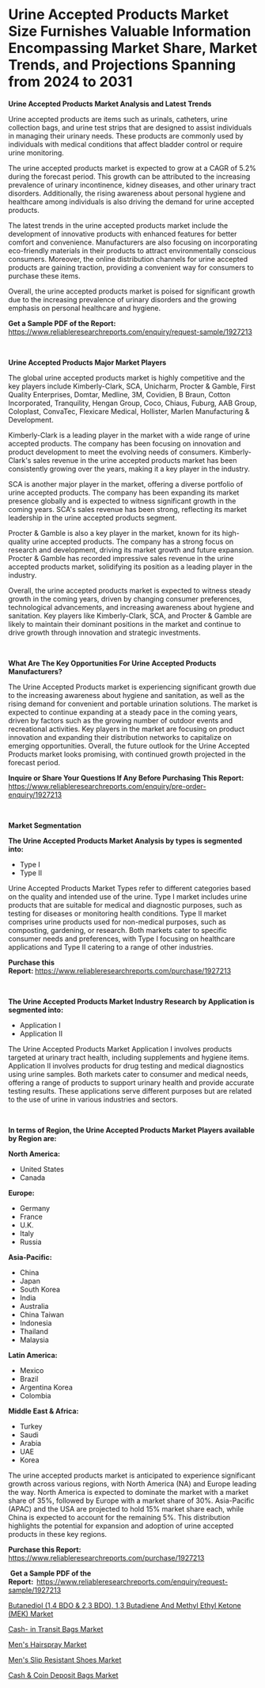 <p><h1>Urine Accepted Products Market Size Furnishes Valuable Information Encompassing Market Share, Market Trends, and Projections Spanning from 2024 to 2031</h1></p><p><strong>Urine Accepted Products Market Analysis and Latest Trends</strong></p>
<p><p>Urine accepted products are items such as urinals, catheters, urine collection bags, and urine test strips that are designed to assist individuals in managing their urinary needs. These products are commonly used by individuals with medical conditions that affect bladder control or require urine monitoring.</p><p>The urine accepted products market is expected to grow at a CAGR of 5.2% during the forecast period. This growth can be attributed to the increasing prevalence of urinary incontinence, kidney diseases, and other urinary tract disorders. Additionally, the rising awareness about personal hygiene and healthcare among individuals is also driving the demand for urine accepted products.</p><p>The latest trends in the urine accepted products market include the development of innovative products with enhanced features for better comfort and convenience. Manufacturers are also focusing on incorporating eco-friendly materials in their products to attract environmentally conscious consumers. Moreover, the online distribution channels for urine accepted products are gaining traction, providing a convenient way for consumers to purchase these items.</p><p>Overall, the urine accepted products market is poised for significant growth due to the increasing prevalence of urinary disorders and the growing emphasis on personal healthcare and hygiene.</p></p>
<p><strong>Get a Sample PDF of the Report:&nbsp;</strong> <a href="https://www.reliableresearchreports.com/enquiry/request-sample/1927213">https://www.reliableresearchreports.com/enquiry/request-sample/1927213</a></p>
<p>&nbsp;</p>
<p><strong>Urine Accepted Products Major Market Players</strong></p>
<p><p>The global urine accepted products market is highly competitive and the key players include Kimberly-Clark, SCA, Unicharm, Procter & Gamble, First Quality Enterprises, Domtar, Medline, 3M, Covidien, B Braun, Cotton Incorporated, Tranquility, Hengan Group, Coco, Chiaus, Fuburg, AAB Group, Coloplast, ConvaTec, Flexicare Medical, Hollister, Marlen Manufacturing & Development.</p><p>Kimberly-Clark is a leading player in the market with a wide range of urine accepted products. The company has been focusing on innovation and product development to meet the evolving needs of consumers. Kimberly-Clark's sales revenue in the urine accepted products market has been consistently growing over the years, making it a key player in the industry.</p><p>SCA is another major player in the market, offering a diverse portfolio of urine accepted products. The company has been expanding its market presence globally and is expected to witness significant growth in the coming years. SCA's sales revenue has been strong, reflecting its market leadership in the urine accepted products segment.</p><p>Procter & Gamble is also a key player in the market, known for its high-quality urine accepted products. The company has a strong focus on research and development, driving its market growth and future expansion. Procter & Gamble has recorded impressive sales revenue in the urine accepted products market, solidifying its position as a leading player in the industry.</p><p>Overall, the urine accepted products market is expected to witness steady growth in the coming years, driven by changing consumer preferences, technological advancements, and increasing awareness about hygiene and sanitation. Key players like Kimberly-Clark, SCA, and Procter & Gamble are likely to maintain their dominant positions in the market and continue to drive growth through innovation and strategic investments.</p></p>
<p>&nbsp;</p>
<p><strong>What Are The Key Opportunities For Urine Accepted Products Manufacturers?</strong></p>
<p><p>The Urine Accepted Products market is experiencing significant growth due to the increasing awareness about hygiene and sanitation, as well as the rising demand for convenient and portable urination solutions. The market is expected to continue expanding at a steady pace in the coming years, driven by factors such as the growing number of outdoor events and recreational activities. Key players in the market are focusing on product innovation and expanding their distribution networks to capitalize on emerging opportunities. Overall, the future outlook for the Urine Accepted Products market looks promising, with continued growth projected in the forecast period.</p></p>
<p><strong>Inquire or Share Your Questions If Any Before Purchasing This Report:</strong> <a href="https://www.reliableresearchreports.com/enquiry/pre-order-enquiry/1927213">https://www.reliableresearchreports.com/enquiry/pre-order-enquiry/1927213</a></p>
<p>&nbsp;</p>
<p><strong>Market Segmentation</strong></p>
<p><strong>The Urine Accepted Products Market Analysis by types is segmented into:</strong></p>
<p><ul><li>Type I</li><li>Type II</li></ul></p>
<p><p>Urine Accepted Products Market Types refer to different categories based on the quality and intended use of the urine. Type I market includes urine products that are suitable for medical and diagnostic purposes, such as testing for diseases or monitoring health conditions. Type II market comprises urine products used for non-medical purposes, such as composting, gardening, or research. Both markets cater to specific consumer needs and preferences, with Type I focusing on healthcare applications and Type II catering to a range of other industries.</p></p>
<p><strong>Purchase this Report:&nbsp;</strong><a href="https://www.reliableresearchreports.com/purchase/1927213">https://www.reliableresearchreports.com/purchase/1927213</a></p>
<p>&nbsp;</p>
<p><strong>The Urine Accepted Products Market Industry Research by Application is segmented into:</strong></p>
<p><ul><li>Application I</li><li>Application II</li></ul></p>
<p><p>The Urine Accepted Products Market Application I involves products targeted at urinary tract health, including supplements and hygiene items. Application II involves products for drug testing and medical diagnostics using urine samples. Both markets cater to consumer and medical needs, offering a range of products to support urinary health and provide accurate testing results. These applications serve different purposes but are related to the use of urine in various industries and sectors.</p></p>
<p>&nbsp;</p>
<p><strong>In terms of Region, the Urine Accepted Products Market Players available by Region are:</strong></p>
<p>
    <p> <strong> North America: </strong>
        <ul>
            <li>United States</li>
            <li>Canada</li>
        </ul>
        </p> 
    <p> <strong> Europe: </strong>
        <ul>
            <li>Germany</li>
            <li>France</li>
            <li>U.K.</li>
            <li>Italy</li>
            <li>Russia</li>
        </ul>
        </p> 
    <p> <strong> Asia-Pacific: </strong>
        <ul>
            <li>China</li>
            <li>Japan</li>
            <li>South Korea</li>
            <li>India</li>
            <li>Australia</li>
            <li>China Taiwan</li>
            <li>Indonesia</li>
            <li>Thailand</li>
            <li>Malaysia</li>
        </ul>
        </p> 
    <p> <strong> Latin America: </strong>
        <ul>
            <li>Mexico</li>
            <li>Brazil</li>
            <li>Argentina Korea</li>
            <li>Colombia</li>
        </ul>
        </p> 
    <p> <strong> Middle East & Africa: </strong>
        <ul>
            <li>Turkey</li>
            <li>Saudi</li>
            <li>Arabia</li>
            <li>UAE</li>
            <li>Korea</li>
        </ul>
    </p>
    </p>
<p><p>The urine accepted products market is anticipated to experience significant growth across various regions, with North America (NA) and Europe leading the way. North America is expected to dominate the market with a market share of 35%, followed by Europe with a market share of 30%. Asia-Pacific (APAC) and the USA are projected to hold 15% market share each, while China is expected to account for the remaining 5%. This distribution highlights the potential for expansion and adoption of urine accepted products in these key regions.</p></p>
<p><strong>Purchase this Report: </strong><a href="https://www.reliableresearchreports.com/purchase/1927213">https://www.reliableresearchreports.com/purchase/1927213</a></p>
<p>&nbsp;<strong>Get a Sample PDF of the Report:&nbsp;&nbsp;</strong><a href="https://www.reliableresearchreports.com/enquiry/request-sample/1927213">https://www.reliableresearchreports.com/enquiry/request-sample/1927213</a></p>
<p><strong></strong></p>
<p><p><a href="https://zircon-bluebell-299.notion.site/Butanediol-1-4-BDO-2-3-BDO-1-3-Butadiene-And-Methyl-Ethyl-Ketone-MEK-Market-Furnish-Informati-2400de93d0344227ae2da3c059b6b5d9">Butanediol (1,4 BDO & 2,3 BDO), 1,3 Butadiene And Methyl Ethyl Ketone (MEK) Market</a></p><p><a href="https://scarlet-rocket-c63.notion.site/Cash-in-Transit-Bags-Market-Size-and-Growth-Market-Segmentation-Regional-and-Country-Breakdowns--af8d2ff14ebb4c0c8e7b00cc38f46a19">Cash- in Transit Bags Market</a></p><p><a href="https://view.publitas.com/reportprime-1/mens-hairspray-market-provides-a-comprehensive-analysis-including-a-macro-overview-of-the-market-as-well-as-micro-details-such-as-market-size-and-competitive-landscape/">Men's Hairspray Market</a></p><p><a href="https://view.publitas.com/reportprime-1/decoding-the-mens-slip-resistant-shoes-market-a-deep-dive-into-the-latest-market-trends-market-segmentation-and-competitive-analysis/">Men's Slip Resistant Shoes Market</a></p><p><a href="https://fearless-okapi-6c8.notion.site/Cash-Coin-Deposit-Bags-Market-Size-Furnishes-Valuable-Information-Encompassing-Market-Share-Marke-c9f6a2ed3be240d4a01873ddf05637d8">Cash & Coin Deposit Bags Market</a></p></p>